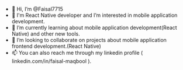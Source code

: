 - 👋 Hi, I’m @Faisal7715
- 👀 I'm React Native developer and I’m interested in mobile application development.
- 🌱 I’m currently learning about mobile application development(React Native) and other new tools.
- 💞️ I’m looking to collaborate on projects about mobile application frontend development.(React Native)
- 📫 You can also reach me through my linkedin profile ( linkedin.com/in/faisal-maqbool ).

<!---
Faisal7715/Faisal7715 is a ✨ special ✨ repository because its `README.md` (this file) appears on your GitHub profile.
You can click the Preview link to take a look at your changes.
--->
